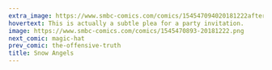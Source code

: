 ```yaml
---
extra_image: https://www.smbc-comics.com/comics/154547094020181222after.png
hovertext: This is actually a subtle plea for a party invitation.
image: https://www.smbc-comics.com/comics/1545470893-20181222.png
next_comic: magic-hat
prev_comic: the-offensive-truth
title: Snow Angels
---
```


